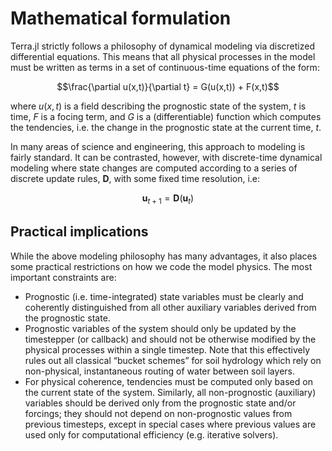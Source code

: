 # Mathematical formulation

Terra.jl strictly follows a philosophy of dynamical modeling via discretized differential equations. This means that all physical processes in the model must be written as terms in a set of continuous-time equations of the form:
```math
\frac{\partial u(x,t)}{\partial t} = G(u(x,t)) + F(x,t)
```
where $u(x,t)$ is a field describing the prognostic state of the system, $t$ is time, $F$ is a focing term, and $G$ is a (differentiable) function which computes the tendencies, i.e. the change in the prognostic state at the current time, $t$.

In many areas of science and engineering, this approach to modeling is fairly standard. It can be contrasted, however, with discrete-time dynamical modeling where state changes are computed according to a series of discrete update rules, $\mathbf{D}$, with some fixed time resolution, i.e:
```math
\mathbf{u}_{t+1} = \mathbf{D}(\mathbf{u}_{t})
```

## Practical implications

While the above modeling philosophy has many advantages, it also places some practical restrictions on how we code the model physics. The most important constraints are:
- Prognostic (i.e. time-integrated) state variables must be clearly and coherently distinguished from all other auxiliary variables derived from the prognostic state.
- Prognostic variables of the system should only be updated by the timestepper (or callback) and should not be otherwise modified by the physical processes within a single timestep. Note that this effectively rules out all classical “bucket schemes” for soil hydrology which rely on non-physical, instantaneous routing of water between soil layers.
- For physical coherence, tendencies must be computed only based on the current state of the system. Similarly, all non-prognostic (auxiliary) variables should be derived only from the prognostic state and/or forcings; they should not depend on non-prognostic values from previous timesteps, except in special cases where previous values are used only for computational efficiency (e.g. iterative solvers).
